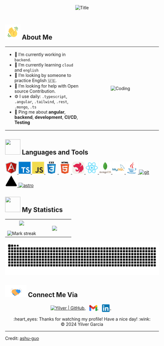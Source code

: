 <div align="center">
  <img src="https://readme-typing-svg.herokuapp.com?font=Architects+Daughter&color=%2338C2FF&size=50&center=true&vCenter=true&height=60&width=600&lines=Heyyy!+I'm+Yilver+Garcia;Welcome+to+my+profile!" alt="Title"></img>
</div>

<br>


## <img src="https://raw.githubusercontent.com/ashu-guo/ashu-guo/main/assets/wave.gif" width="50px" height="50px"></img> About Me

<table align="center">
<tr border="none">
<td width="50%" align="left">

- 🔭 I’m currently working in `backend`.
- 🌱 I’m currently learning `cloud` and `english`
- 👯 I’m looking by someone to practice English 🇺🇸.
- 🤔 I’m looking for help with Open source Contribution.
- ⚙️ I use daily: `.typescript`, `.angular`, `.tailwind`, `.rest`, `.mongo`, `.ts`
- 💬 Ping me about **angular**, **backend**, **development**, **CI/CD**, **Testing**

</td>
<td width="50%" align="center">
  <img align="center" alt="Coding" width="450" src="https://repository-images.githubusercontent.com/588181932/e36ec678-7984-4cdd-8e4c-a3932772ff8e">
</td>
</tr>
</table>

## <img src="https://media.giphy.com/media/M4NykXxUE0HAcK7UJ6/giphy.gif" width="50px" height="50px"></img> Languages and Tools


<p align="left">
    <a href="https://angular.io/" target="_blank" rel="noreferrer">
        <img src="https://raw.githubusercontent.com/devicons/devicon/master/icons/angularjs/angularjs-original.svg" alt="angular" width="40" height="40" />
    </a>
    <a href="https://www.typescriptlang.org/" target="_blank" rel="noreferrer">
        <img src="https://raw.githubusercontent.com/devicons/devicon/master/icons/typescript/typescript-original.svg" alt="typescript" width="40" height="40" />
    </a>
    <a href="https://developer.mozilla.org/en-US/docs/Web/JavaScript" target="_blank" rel="noreferrer">
        <img src="https://raw.githubusercontent.com/devicons/devicon/master/icons/javascript/javascript-original.svg" alt="javascript" width="40" height="40" />
    </a>
    <a href="https://www.w3schools.com/css/" target="_blank" rel="noreferrer">
        <img src="https://raw.githubusercontent.com/devicons/devicon/master/icons/css3/css3-original-wordmark.svg" alt="css3" width="40" height="40" />
    </a>
    <a href="https://html.spec.whatwg.org/" target="_blank" rel="noreferrer">
        <img src="https://raw.githubusercontent.com/devicons/devicon/master/icons/html5/html5-original-wordmark.svg" alt="html5" width="40" height="40" />
    </a>
    <a href="https://nestjs.com/" target="_blank" rel="noreferrer">
        <img src="https://github.com/tandpfun/skill-icons/raw/main/icons/NestJS-Light.svg" width="40" height="40" />
    </a>
    <a href="https://react.dev/" target="_blank" rel="noreferrer">
        <img src="https://raw.githubusercontent.com/devicons/devicon/master/icons/react/react-original.svg" alt="react" width="40" height="40" />
    </a>
    <a href="https://www.mongodb.com/" target="_blank" rel="noreferrer">
        <img src="https://raw.githubusercontent.com/devicons/devicon/master/icons/mongodb/mongodb-original-wordmark.svg" alt="mongodb" width="40" height="40" />
    </a>
    <a href="https://www.mysql.com/" target="_blank" rel="noreferrer">
        <img src="https://raw.githubusercontent.com/devicons/devicon/master/icons/mysql/mysql-original-wordmark.svg" alt="mysql" width="40" height="40" />
    </a>
    <a href="https://www.java.com" target="_blank" rel="noreferrer">
        <img src="https://raw.githubusercontent.com/devicons/devicon/master/icons/java/java-original.svg" alt="java" width="40" height="40" />
    </a>
    <a href="https://git-scm.com/" target="_blank" rel="noreferrer">
        <img src="https://www.vectorlogo.zone/logos/git-scm/git-scm-icon.svg" alt="git" width="40" height="40" />
    </a>
    <a href="https://vercel.com/" target="_blank" rel="noreferrer">
    <img src="https://raw.githubusercontent.com/devicons/devicon/master/icons/vercel/vercel-original.svg" alt="vercel" width="40" height="40" style="border-radius: 10px;" />
</a>
    <a href="https://astro.build/" target="_blank" rel="noreferrer">
        <img src="https://astro.build/assets/press/astro-icon-light.svg" alt="astro" width="40" height="40" />
    </a>
</p>



## <img src="https://media2.giphy.com/media/QssGEmpkyEOhBCb7e1/giphy.gif?cid=ecf05e47a0n3gi1bfqntqmob8g9aid1oyj2wr3ds3mg700bl&rid=giphy.gif" width="50px" height="50px"> My Statistics

<table align="center">
<tr border="none">
<td width="50%" align="center">

  <img  align="center"  src="https://github-readme-stats.vercel.app/api?username=Yilver7u7&theme=chartreuse-dark&show_icons=true&count_private=true" />
  <br></br>
  <img  title="🔥 Get streak stats for your profile at git.io/streak-stats" alt="Mark streak" src="https://github-readme-streak-stats.herokuapp.com/?user=Yilver7u7&theme=chartreuse-dark&hide_border=false" /> 
</td>
<td width="50%" align="center">

  <img  align="center"  src="https://github-readme-stats.anuraghazra1.vercel.app/api/top-langs/?username=Yilver7u7&theme=chartreuse-dark&hide_border=false&no-bg=true&no-frame=true&langs_count=10"/>

  </td>
</tr>
</table>

<p >
    <picture align="center">
      <source media="(prefers-color-scheme: dark)" srcset="https://raw.githubusercontent.com/ashu-guo/ashu-guo/master/assets/github-contribution-grid-snake.svg">
      <source media="(prefers-color-scheme: light)" srcset="https://raw.githubusercontent.com/ashu-guo/ashu-guo/master/assets/github-contribution-grid-snake.svg">
      <img alt="github contribution grid snake animation" src="https://raw.githubusercontent.com/ashu-guo/ashu-guo/master/assets/github-contribution-grid-snake.svg">
    </picture>
</p>

## <img src='https://raw.githubusercontent.com/ashu-guo/ashu-guo/main/assets/handshake.gif' width="70px" height="40px"> Connect Me Via

<p align="center">
<!-- GitHub -->
  <a href="https://github.com/Yilver7u7" target="_blank">
    <img align="center" alt="Yilver | GitHub" width="26px" src="https://upload.wikimedia.org/wikipedia/commons/thumb/a/ae/Github-desktop-logo-symbol.svg/1024px-Github-desktop-logo-symbol.svg.png" />
  </a> &nbsp;&nbsp;

<!-- Gmail -->
  <a href="mailto:yilversgg@gmail.com" >
    <img align="center" alt="ashu-guo | Gmail" width="26px" src="https://raw.githubusercontent.com/ashu-guo/ashu-guo/master/assets/gmail.svg" />
  </a> &nbsp;&nbsp;
<!-- LinkedIn -->
  <a href="https://www.linkedin.com/in/yilver-garcia-4550bb219/" target="_blank">
    <img align="center" alt="Yilver | LinkedIn" width="26px" src="https://raw.githubusercontent.com/devicons/devicon/master/icons/linkedin/linkedin-original.svg" />
  </a> &nbsp;&nbsp;
  
<p>



<div align="center">
  :heart_eyes: Thanks for watching my profile! Have a nice day! :wink: <br/>
  &copy; 2024 Yilver Garcia
</div>


---

Credit: [ashu-guo](https://github.com/ashu-guo)
